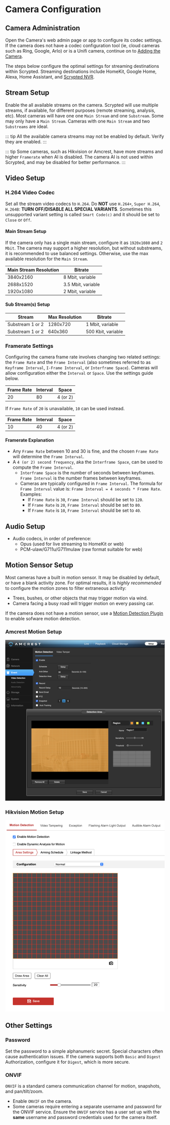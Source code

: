 # Camera Configuration

## Camera Administration

Open the Camera's web admin page or app to configure its codec settings. If the camera does not have a codec configuration tool (ie, cloud cameras such as Ring, Google, Arlo) or is a Unifi camera, continue on to [Adding the Camera](/add-camera).

The steps below configure the optimal settings for streaming destinations within Scrypted. Streaming destinations include HomeKit, Google Home, Alexa, Home Assistant, and [Scrypted NVR](https://demo.scrypted.app/#/demo).


## Stream Setup

Enable the all available streams on the camera. Scrypted will use multiple streams, if available, for different purposes (remote streaming, analysis, etc). Most cameras will have one one `Main Stream` and one `Substream`. Some may only have a `Main Stream`. Cameras with one `Main Stream` and two `Substreams` are ideal.

::: tip
All the available camera streams may not be enabled by default. Verify they are enabled.
:::

::: tip
Some cameras, such as Hikvision or Amcrest, have more streams and higher `Framerate` when AI is disabled. The camera AI is not used within Scrypted, and may be disabled for better performance.
:::

## Video Setup

### H.264 Video Codec

Set all the stream video codecs to `H.264`. Do **NOT** use `H.264+`, `Super H.264`, `H.264B`: **TURN OFF/DISABLE ALL SPECIAL VARIANTS**. Sometimes this unsupported variant setting is called `Smart Code(c)` and it should be set to `Close` or `Off`.

#### Main Stream Setup

If the camera only has a single main stream, configure it as `1920x1080` and `2 Mbit`. The camera may support a higher resolution, but without substreams, it is recommended to use balanced settings. Otherwise, use the max available resolution for the `Main Stream`.

|Main Stream Resolution|Bitrate|
|-|-|
|3840x2160|8 Mbit, variable|
|2688x1520|3.5 Mbit, variable|
|1920x1080|2 Mbit, variable|

#### Sub Stream(s) Setup

|Stream|Max Resolution|Bitrate|
|-|-|-|
|Substream 1 or 2|1280x720|1 Mbit, variable|
|Substream 1 or 2|640x360|500 Kbit, variable|

### Framerate Settings

Configuring the camera frame rate involves changing two related settings: the `Frame Rate` and the `Frame Interval` (also sometimes referred to as `Keyframe Interval`, `I-Frame Interval`, or `Interframe Space`). Cameras will allow configuration either the `Interval` or `Space`. Use the settings guide below.

|Frame Rate|Interval|Space|
|-|-|-|
|20|80|4 (or 2)|

If `Frame Rate` of `20` is unavailable, `10` can be used instead.

|Frame Rate|Interval|Space|
|-|-|-|
|10|40|4 (or 2)|

#### Framerate Explanation

* Any `Frame Rate` between 10 and 30 is fine, and the chosen `Frame Rate` will determine the `Frame Interval`.
* A `4 (or 2) second frequency`, aka the `Interframe Space`, can be used to compute the `Frame Interval`.
  * `Interframe Space` is the number of seconds between keyframes. `Frame Interval` is the number frames between keyframes.
  * Cameras are typically configured in `Frame Interval`. The formula for `Frame Interval` value is: `Frame Interval = 4 seconds * Frame Rate`. Examples:
    * If `Frame Rate` is `30`, `Frame Interval` should be set to `120`.
    * If `Frame Rate` is `20`, `Frame Interval` should be set to `80`.
    * If `Frame Rate` is `10`, `Frame Interval` should be set to `40`.

## Audio Setup

* Audio codecs, in order of preference:
  * Opus (used for live streaming to HomeKit or web)
  * PCM-ulaw/G711u/G711mulaw (raw format suitable for web)

## Motion Sensor Setup

Most cameras have a built in motion sensor. It may be disabled by default, or have a blank activity zone. For optimal results, it is *highly recommended* to configure the motion zones to filter extraneous activity:

* Trees, bushes, or other objects that may trigger motion via wind.
* Camera facing a busy road will trigger motion on every passing car.

If the camera does not have a motion sensor, use a [Motion Detection Plugin](/motion-detection) to enable sofware motion detection.

### Amcrest Motion Setup

![image](/img/amcrest-motion.png)

### Hikvision Motion Setup

![image](/img/hikvision-motion.png)

## Other Settings

### Password

Set the password to a simple alphanumeric secret. Special characters often cause authentication issues. If the camera supports both `Basic` and `Digest` Authorization, configure it for `Digest`, which is more secure.

### ONVIF

`ONVIF` is a standard camera communication channel for motion, snapshots, and pan/tilt/zoom.
* Enable `ONVIF` on the camera.
* Some cameras require entering a separate username and password for the ONVIF service. Ensure the `ONVIF` service has a user set up with the **same** username and password credentials used for the camera itself.
